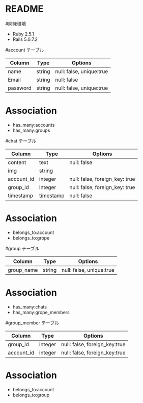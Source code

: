 # README

#開発環境
- Ruby 2.5.1
- Rails 5.0.7.2

#account テーブル

|Column|Type|Options|
|------|----|-------|
|name|string|null: false, unique:true|
|Email|string|null: false|
|password|string|null: false, unique:true|

# Association
- has_many:accounts
- has_many:groups

#chat テーブル

|Column|Type|Options|
|------|----|-------|
|content|text|null: false|
|img|string|
|account_id|integer|null: false, foreign_key: true|
|group_id|integer|null: false, foreign_key: true|
|timestamp|timestamp|null: false| 
# Association
- belongs_to:account
- belongs_to:grope


#group テーブル

|Column|Type|Options|
|------|----|-------|
|group_name|string|null: false, unique:true|

# Association
- has_many:chats
- has_many:grope_members


#group_member テーブル

|Column|Type|Options|
|------|----|-------|
|group_id|integer|null: false, foreign_key:true|
|account_id|integer|null: false, foreign_key:true|

# Association
- belongs_to:account
- belongs_to:group


<!-- This README would normally document whatever steps are necessary to get the
application up and running.

Things you may want to cover:

* Ruby version

* System dependencies

* Configuration

* Database creation

* Database initialization

* How to run the test suite

* Services (job queues, cache servers, search engines, etc.)

* Deployment instructions

* ... -->


